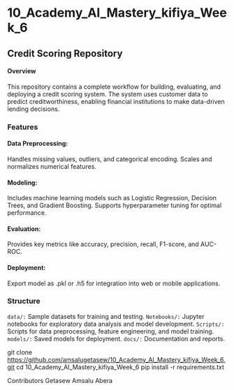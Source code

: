 # 10_Academy_AI_Mastery_kifiya_Week_6
## Credit Scoring Repository 
#### Overview 
This repository contains a complete workflow for building, evaluating, and deploying a credit scoring system. The system uses customer data to predict creditworthiness, enabling financial institutions to make data-driven lending decisions.


### Features
#### Data Preprocessing:

Handles missing values, outliers, and categorical encoding.
Scales and normalizes numerical features.

#### Modeling:

Includes machine learning models such as Logistic Regression, Decision Trees, and Gradient Boosting.
Supports hyperparameter tuning for optimal performance.

#### Evaluation:

Provides key metrics like accuracy, precision, recall, F1-score, and AUC-ROC.

#### Deployment:

Export model as .pkl or .h5 for integration into web or mobile applications.

### Structure
`data/:` Sample datasets for training and testing.
`Notebooks/:` Jupyter notebooks for exploratory data analysis and model development.
`Scripts/: `Scripts for data preprocessing, feature engineering, and model training.
`models/:` Saved models for deployment.
`docs/:` Documentation and reports.


git clone https://github.com/amsalugetasew/10_Academy_AI_Mastery_kifiya_Week_6.git
cd 10_Academy_AI_Mastery_kifiya_Week_6
pip install -r requirements.txt


Contributors
Getasew Amsalu Abera